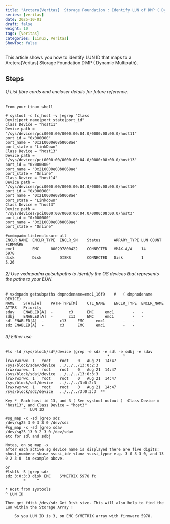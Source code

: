 ```yaml
---
title: "Arctera[Veritas]  Storage Foundation : Identify LUN of DMP ( Dynamic Multipath) device."
series: [veritas]
date: 2025-10-01
draft: false
weight: 10
tags: [Veritas]
categories: [Linux, Veritas]
ShowToc: false
---
```


This article shows you how to identify LUN ID that maps to a Arctera[Veritas] Storage Foundation  DMP ( Dynamic Multipath).

Steps
-----
###### 1)  List fibre cards and encloser details for future reference. 

	From your Linux shell

	# systool -c fc_host -v |egrep "Class Devic|port_name|port_state|port_id"
	Class Device = "host11"
	Device path = "/sys/devices/pci0000:00/0000:00:04.0/0000:08:00.0/host11"
	port_id = "0x000000"
	port_name = "0x210000e08b8068ae"
	port_state = "LinkDown"									
	Class Device = "host13"
	Device path = "/sys/devices/pci0000:00/0000:00:04.0/0000:08:00.0/host13"
	port_id = "0x000000"
	port_name = "0x210000e08b8068ae"
	port_state = "Online"	
	Class Device = "host14"
	Device path = "/sys/devices/pci0000:00/0000:00:04.0/0000:08:00.0/host10"
	port_id = "0x000000"
	port_name = "0x210000e08b8068ae"
	port_state = "Linkdown"					
	Class Device = "host3"
	Device path = "/sys/devices/pci0000:00/0000:00:04.0/0000:08:00.0/host3"
	port_id = "0x000000"
	port_name = "0x210000e08b8068ae"
	port_state = "Online"

 	#xmdmpadm listenclosure all
	ENCLR_NAME	ENCLR_TYPE	ENCLR_SN	Status 		ARRARY_TYPE	LUN COUNT	FIRMWARE
	emc1		EMC		000297800422	CONNECTED	VMAX-A/A	14		5978
	disk		Disk 		DISKS		CONNECTED	Disk		1		5.26

###### 2) Use vxdmpadm getsubpaths to identify the OS devices that represents the paths to your LUN.

	# vxdmpadm getsubpaths dmpnodename=emc1_16f9	#	( dmpnodename DEVICE)
	NAME	STATE[A]	PATH-TYPE[M]	CTL_NAME	ENCLR_TYPE	ENCLR_NAME	ATTRS	Priority
	sdav	ENABLED[A]	-		c3		EMC		emc1		-	-
	sdbj	ENABLED[A]	-		c13		EMC		emc1		-	-
	sdl	ENABLED[A]	-		c13		EMC		emc1		-	-
	sdz	ENABLED[A]	-		c3		EMC		emc1		-	-

###### 3) Either use 

	#ls -ld /sys/block/sd*/device |grep -e sdz -e sdl -e sdbj -e sdav
												 *      ^
	lrwxrwxrwx.	1	root	root	0	Aug 21	14:47	/sys/block/sdav/device	../../../13:0:2:3 
	lrwxrwxrwx.	1	root	root	0	Aug 21  14:47	/sys/block/sdaj/device  ../../../13:0:3:3
	lrwxrwxrwx.	1	root	root	0	Aug 21  14:47	/sys/block/sdl/device	../../../3:0:2:3
	lrwxrwxrwx.	1	root	root	0	Aug 21  14:47	/sys/block/sdz/device	../../../3:0:3:3  **

	Key *  Each host id 13, and 3 ( See systool outout )  Class Device = "host13", and Class Device = "host3"
    	    ^  LUN ID

	#sg_map -x -sd |grep sdz
	/dev/sg25 3 0 3 3 0 /dev/sdz  
	#sg_map -x -sd |grep sdav
	/dev/sg25 13 0 2 3 0 /dev/sdav
	etc for sdl and sdbj

	Notes, on sg_map -x
	after each active sg device name is displayed there are five digits: <host_number> <bus> <scsi_id> <lun> <scsi_type> e.g. 3 0 3 3 0, and 13 0 2 3 0  in example above.

	or 
	#lsblk -S |grep sdz
	sdz	3:0:3:3	disk EMC 	SYMETRIX 5978 fc	
        	*     ^

	* Host from systools
	^ LUN ID

	Then get fdisk /dev/sdz	Get Disk size. This will also help to find the Lun within the Storage Array ! 

        So you LUN ID is 3, on EMC SYMETRIX array with firmware 5978.


